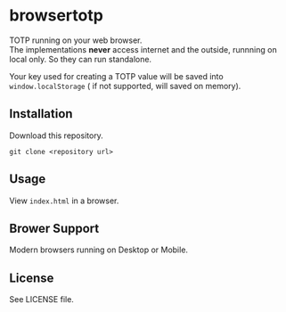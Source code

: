 # browsertotp

TOTP running on your web browser.  
The implementations **never** access internet and the outside,
runnning on local only. So they can run standalone.

Your key used for creating a TOTP value will be saved into `window.localStorage` (
if not supported, will saved on memory).

## Installation

Download this repository.

````
git clone <repository url>
````

## Usage

View `index.html` in a browser.

## Brower Support

Modern browsers running on Desktop or Mobile.

## License

See LICENSE file.

